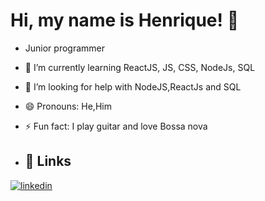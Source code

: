 # Hi, my name is Henrique! 👋

- Junior programmer
- 🌱 I’m currently learning ReactJS, JS, CSS, NodeJs, SQL
- 🤔 I’m looking for help with NodeJS,ReactJs and SQL
- 😄 Pronouns: He,Him
- ⚡ Fun fact: I play guitar and love Bossa nova

- ## 🔗 Links
[![linkedin](https://img.shields.io/badge/linkedin-0A66C2?style=for-the-badge&logo=linkedin&logoColor=white)](https://www.linkedin.com/in/henrique-cardoso-de-oliveira-418302269/)

